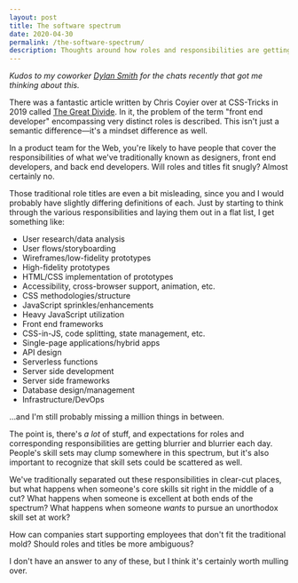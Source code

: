 ```yaml
---
layout: post
title: The software spectrum
date: 2020-04-30
permalink: /the-software-spectrum/
description: Thoughts around how roles and responsibilities are getting blurrier and blurrier in the Web industry.
---
```


_Kudos to my coworker [Dylan Smith](https://dylanatsmith.com/) for the chats recently that got me thinking about this._

There was a fantastic article written by Chris Coyier over at CSS-Tricks in 2019 called [The Great Divide](https://css-tricks.com/the-great-divide/). In it, the problem of the term "front end developer" encompassing very distinct roles is described. This isn't just a semantic difference—it's a mindset difference as well.

In a product team for the Web, you're likely to have people that cover the responsibilities of what we've traditionally known as designers, front end developers, and back end developers. Will roles and titles fit snugly? Almost certainly no.

Those traditional role titles are even a bit misleading, since you and I would probably have slightly differing definitions of each. Just by starting to think through the various responsibilities and laying them out in a flat list, I get something like:

- User research/data analysis
- User flows/storyboarding
- Wireframes/low-fidelity prototypes
- High-fidelity prototypes
- HTML/CSS implementation of prototypes
- Accessibility, cross-browser support, animation, etc.
- CSS methodologies/structure
- JavaScript sprinkles/enhancements
- Heavy JavaScript utilization
- Front end frameworks
- CSS-in-JS, code splitting, state management, etc.
- Single-page applications/hybrid apps
- API design
- Serverless functions
- Server side development
- Server side frameworks
- Database design/management
- Infrastructure/DevOps

...and I'm still probably missing a million things in between.

The point is, there's _a lot_ of stuff, and expectations for roles and corresponding responsibilities are getting blurrier and blurrier each day. People's skill sets may clump somewhere in this spectrum, but it's also important to recognize that skill sets could be scattered as well.

We've traditionally separated out these responsibilities in clear-cut places, but what happens when someone's core skills sit right in the middle of a cut? What happens when someone is excellent at both ends of the spectrum? What happens when someone _wants_ to pursue an unorthodox skill set at work?

How can companies start supporting employees that don't fit the traditional mold? Should roles and titles be more ambiguous?

I don't have an answer to any of these, but I think it's certainly worth mulling over.
